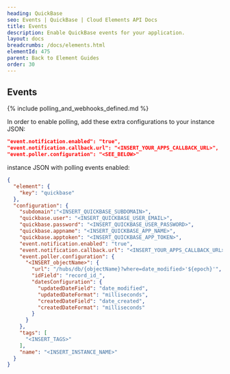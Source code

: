 ```yaml
---
heading: QuickBase
seo: Events | QuickBase | Cloud Elements API Docs
title: Events
description: Enable QuickBase events for your application.
layout: docs
breadcrumbs: /docs/elements.html
elementId: 475
parent: Back to Element Guides
order: 30
---
```


## Events

{% include polling_and_webhooks_defined.md %}

In order to enable polling, add these extra configurations to your instance JSON:

```JSON
"event.notification.enabled": "true",
"event.notification.callback.url": "<INSERT_YOUR_APPS_CALLBACK_URL>",
"event.poller.configuration": "<SEE_BELOW>"
```

instance JSON with polling events enabled:

```json
{
  "element": {
    "key": "quickbase"
  },
  "configuration": {
    "subdomain":"<INSERT_QUICKBASE_SUBDOMAIN>",
    "quickbase.user": "<INSERT_QUICKBASE_USER_EMAIL>",
    "quickbase.password": "<INSERT_QUICKBASE_USER_PASSWORD>",
    "quickbase.appname": "<INSERT_QUICKBASE_APP_NAME>",
    "quickbase.apptoken": "<INSERT_QUICKBASE_APP_TOKEN>",
    "event.notification.enabled": "true",
    "event.notification.callback.url": "<INSERT_YOUR_APPS_CALLBACK_URL>",
    "event.poller.configuration": {
      "<INSERT_objectName>": {
        "url": "/hubs/db/{objectName}?where=date_modified>'${epoch}'",
        "idField": "record_id_",
        "datesConfiguration": {
          "updatedDateField": "date_modified",
          "updatedDateFormat": "milliseconds",
          "createdDateField": "date_created",
          "createdDateFormat": "milliseconds"
        }
      }
    },
    "tags": [
      "<INSERT_TAGS>"
    ],
    "name": "<INSERT_INSTANCE_NAME>"
  }
}
```
